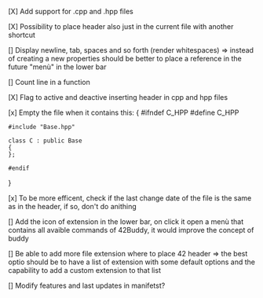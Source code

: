 [X] Add support for .cpp and .hpp files

[X] Possibility to place header also just in the current file with another shortcut

[] Display newline, tab, spaces and so forth (render whitespaces)
	=> instead of creating a new properties should be better to place a reference in the future "menù" in the lower bar

[] Count line in a function

[X] Flag to active and deactive inserting header in cpp and hpp files

[x] Empty the file when it contains this:
{
	#ifndef C_HPP
	#define C_HPP

	#include "Base.hpp"

	class C : public Base
	{
	};

	#endif
}

[x] To be more efficent, check if the last change date of the file is the same as in the header, if so, don't do anithing 

[] Add the icon of extension in the lower bar, on click it open a menù that contains all avaible commands of 42Buddy, it would improve the concept of buddy

[] Be able to add more file extension where to place 42 header
	=> the best optio should be to have a list of extension with some default options
		and the capability to add a custom extension to that list

[] Modify features and last updates in manifetst?
